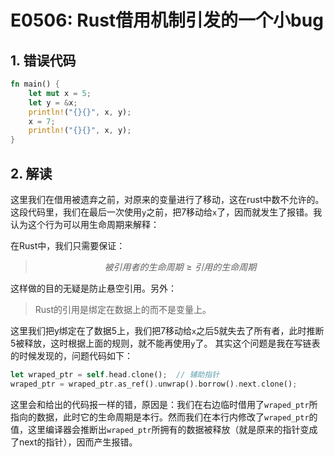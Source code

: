 # **E0506**: Rust借用机制引发的一个小bug

## 1. 错误代码

```rust
fn main() {
    let mut x = 5;
    let y = &x;
    println!("{}{}", x, y);
    x = 7;
    println!("{}{}", x, y);
}
```

## 2. 解读 

这里我们在借用被遗弃之前，对原来的变量进行了移动，这在rust中数不允许的。这段代码里，我们在最后一次使用`y`之前，把7移动给`x`了，因而就发生了报错。我认为这个行为可以用生命周期来解释： 

在Rust中，我们只需要保证：

> $$
被引用者的生命周期 \ge 引用的生命周期
$$

这样做的目的无疑是防止悬空引用。另外：

> Rust的引用是绑定在数据上的而不是变量上。

这里我们把y绑定在了数据5上，我们把7移动给`x`之后5就失去了所有者，此时推断5被释放，这时根据上面的规则，就不能再使用`y`了。
其实这个问题是我在写链表的时候发现的，问题代码如下： 

```rust
let wraped_ptr = self.head.clone();  // 辅助指针
wraped_ptr = wraped_ptr.as_ref().unwrap().borrow().next.clone();
 ```
这里会和给出的代码报一样的错，原因是：我们在右边临时借用了`wraped_ptr`所指向的数据，此时它的生命周期是本行。然而我们在本行内修改了`wraped_ptr`的值，这里编译器会推断出`wraped_ptr`所拥有的数据被释放（就是原来的指针变成了next的指针），因而产生报错。

